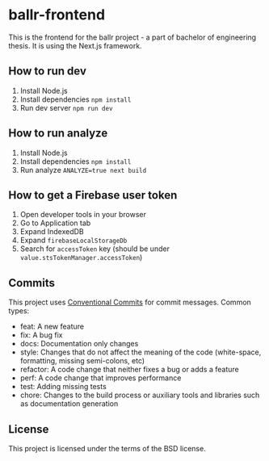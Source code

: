# ballr-frontend

This is the frontend for the ballr project - a part of bachelor of engineering thesis. It is using the Next.js framework.

## How to run dev
1. Install Node.js
2. Install dependencies `npm install`
3. Run dev server `npm run dev`

## How to run analyze
1. Install Node.js
2. Install dependencies `npm install`
3. Run analyze `ANALYZE=true next build`

## How to get a Firebase user token
1. Open developer tools in your browser
2. Go to Application tab
3. Expand IndexedDB
4. Expand `firebaseLocalStorageDb`
5. Search for `accessToken` key (should be under `value.stsTokenManager.accessToken`)

## Commits
This project uses [Conventional Commits](https://www.conventionalcommits.org/en/v1.0.0/) for commit messages.
Common types:
* feat: A new feature
* fix: A bug fix
* docs: Documentation only changes
* style: Changes that do not affect the meaning of the code (white-space, formatting, missing semi-colons, etc)
* refactor: A code change that neither fixes a bug or adds a feature
* perf: A code change that improves performance
* test: Adding missing tests
* chore: Changes to the build process or auxiliary tools and libraries such as documentation generation

## License

This project is licensed under the terms of the BSD license.
